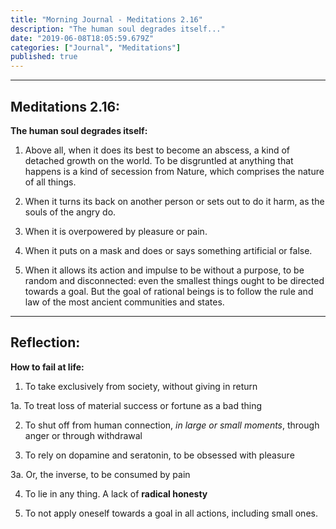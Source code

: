 ```yaml
---
title: "Morning Journal - Meditations 2.16"
description: "The human soul degrades itself..."
date: "2019-06-08T18:05:59.679Z"
categories: ["Journal", "Meditations"]
published: true
---
```


---
## Meditations 2.16:

**The human soul degrades itself:**

1. Above all, when it does its best to become an abscess, a kind of detached growth on the world. To be disgruntled at anything that happens is a kind of secession from Nature, which comprises the nature of all things.

2. When it turns its back on another person or sets out to do it harm, as the souls of the angry do.

3. When it is overpowered by pleasure or pain.

4. When it puts on a mask and does or says something artificial or false.

5. When it allows its action and impulse to be without a purpose, to be random and disconnected: even the smallest things ought to be directed towards a goal. But the goal of rational beings is to follow the rule and law of the most ancient communities and states.

---

## Reflection:

**How to fail at life:**

1. To take exclusively from society, without giving in return
  
  1a. To treat loss of material success or fortune as a bad thing

2. To shut off from human connection, _in large or small moments_, through anger or through withdrawal

3. To rely on dopamine and seratonin, to be obsessed with pleasure

  3a. Or, the inverse, to be consumed by pain

4. To lie in any thing. A lack of **radical honesty**

5. To not apply oneself towards a goal in all actions, including small ones.